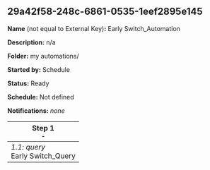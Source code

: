 ## 29a42f58-248c-6861-0535-1eef2895e145

**Name** (not equal to External Key)**:** Early Switch_Automation

**Description:** n/a

**Folder:** my automations/

**Started by:** Schedule

**Status:** Ready

**Schedule:** Not defined

**Notifications:** _none_


| Step 1<br>_<small>-</small>_ |
| --- |
| _1.1: query_<br>Early Switch_Query |
